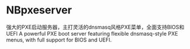 # NBpxeserver
强大的PXE启动服务器，主打灵活的dnsmasq风格PXE菜单，全面支持BIOS和UEFI  A powerful PXE boot server featuring flexible dnsmasq-style PXE menus, with full support for      BIOS and UEFI.
